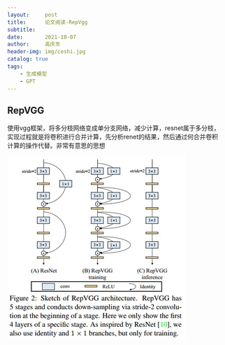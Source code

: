 ```yaml
---
layout:     post
title:      论文阅读-RepVgg
subtitle:   
date:       2021-10-07
author:     高庆东
header-img: img/ceshi.jpg
catalog: true
tags:
    - 生成模型
    - GPT
---
```


## RepVGG
使用vgg框架，将多分枝网络变成单分支网络，减少计算，resnet属于多分枝，  
实现过程就是将卷积进行合并计算，先分析renet的结果，然后通过何合并卷积  
计算的操作代替。非常有意思的思想

![repVGG](/img/20230313/repvgg.jpg) 